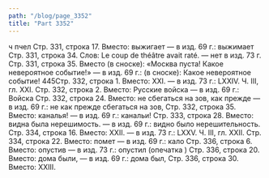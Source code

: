 ```yaml
---
path: "/blog/page_3352"
title: "Part 3352"
---
```


ч пчел
Стр. 331, строка 17.
Вместо: выжигает — в изд. 69 г.: выжимает
Стр. 331, строка 34.
Слов: Le coup de théâtre avait raté. — нет в изд. 73 г.
Стр. 331, строка 35.
Вместо (в сноске): «Москва пуста! Какое невероятное событие!» — в изд. 69 г.: (в сноске): Какое невероятное событие!
445Стр. 332, строка 1.
Вместо: XXI. — в изд. 73 г.: LXXIV.
Ч. III, гл. XXI.
Стр. 332, строка 2.
Вместо: Русские войска — в изд. 69 г.: Войска
Стр. 332, строка 24.
Вместо: не сбегаться на зов, как прежде — в изд. 69 г.: не как прежде сбегаться на зов,
Стр. 332, строка 35.
Вместо: каналья! — в изд. 69 г.: канальи!
Стр. 333, строка 28.
Вместо: видна была нерешимость. — в изд. 69 г.: видно было нерешительность.
Стр. 334, строка 16.
Вместо: XXII. — в изд. 73 г.: LXXV.
Ч. III, гл. XXII.
Стр. 334, строка 22.
Вместо: помет — в изд. 69 г.: кало
Стр. 336, строка 6.
Вместо: опустив — в изд. 73 г.: опустил (опечатка )
Стр. 336, строка 20.
Вместо: дома были, — в изд. 69 г.: дома был,
Стр. 336, строка 30.
Вместо: XXIII.
